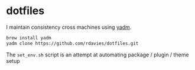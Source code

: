 # dotfiles

I maintain consistency cross machines using [yadm](https://yadm.io/).
```bash
brew install yadm
yadm clone https://github.com/rdavies/dotfiles.git
```

The `set_env.sh` script is an attempt at automating package / plugin / theme setup
